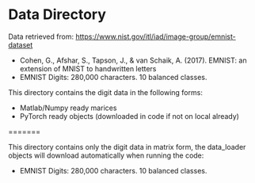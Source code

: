 Data Directory
======

Data retrieved from: <https://www.nist.gov/itl/iad/image-group/emnist-dataset>

  - Cohen, G., Afshar, S., Tapson, J., & van Schaik, A. (2017). EMNIST: an extension of MNIST to handwritten letters
  - EMNIST Digits: 280,000 characters. 10 balanced classes.

This directory contains the digit data in the following forms: 
  - Matlab/Numpy ready marices
  - PyTorch ready objects (downloaded in code if not on local already)




=======

This directory contains only the digit data in matrix form, the data_loader objects will download automatically when running the code: 
  - EMNIST Digits: 280,000 characters. 10 balanced classes.
